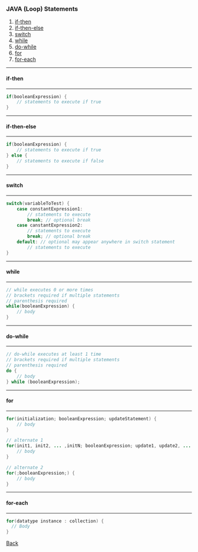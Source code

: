 ### JAVA (Loop) Statements
1. [if-then](#if-then)
2. [if-then-else](#if-then-else)
3. [switch](#switch)
4. [while](#while)
5. [do-while](#do-while)
6. [for](#for)
7. [for-each](for-each/README.md)

<hr/>

#### <a name="if-then"></a>if-then

<hr/>

```java
if(booleanExpression) {
    // statements to execute if true
}
```
<hr/>

#### <a name="if-then-else"></a>if-then-else

<hr/>

```java
if(booleanExpression) {
    // statements to execute if true
} else {
    // statements to execute if false
}
```
<hr/>

#### <a name="switch"></a>switch

<hr/>

```java
switch(variableToTest) {
    case constantExpression1:
        // statements to execute
        break; // optional break
    case canstantExpression2:
        // statements to execute
        break; // optional break
    default: // optional may appear anywhere in switch statement
        // statements to execute
}
```

<hr/>

#### <a name="while"></a>while

<hr/>

```java
// while executes 0 or more times
// brackets required if multiple statements
// parenthesis required
while(booleanExpression) {
    // body
}
```

<hr/>

#### <a name="#while"></a>do-while

<hr/>

```java
// do-while executes at least 1 time
// brackets required if multiple statements
// parenthesis required
do {
    // body
} while (booleanExpression);
```
<hr/>

#### <a name="for"></a>for

<hr/>

```java
for(initialization; booleanExpression; updateStatement) {
    // body
}

// alternate 1
for(init1, init2, ... ,initN; booleanExpression; update1, update2, ... ,updateN) {
    // body
}

// alternate 2
for(;booleanExpression;) {
    // body
}   
```
<hr/>

#### for-each

<hr/>

```java
for(datatype instance : collection) {
  // Body
}
```

[Back](../)

